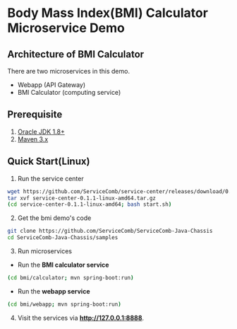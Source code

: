 # Body Mass Index(BMI) Calculator Microservice Demo
## Architecture of BMI Calculator
There are two microservices in this demo.
* Webapp (API Gateway)
* BMI Calculator (computing service)

## Prerequisite
1. [Oracle JDK 1.8+](https://docs.oracle.com/javase/8/docs/technotes/guides/install/install_overview.html)
2. [Maven 3.x](https://maven.apache.org/install.html)

## Quick Start(Linux)
1. Run the service center
```bash
wget https://github.com/ServiceComb/service-center/releases/download/0.1.1/service-center-0.1.1-linux-amd64.tar.gz
tar xvf service-center-0.1.1-linux-amd64.tar.gz
(cd service-center-0.1.1-linux-amd64; bash start.sh)
```
2. Get the bmi demo's code
```bash
git clone https://github.com/ServiceComb/ServiceComb-Java-Chassis
cd ServiceComb-Java-Chassis/samples
```
3. Run microservices
* Run the **BMI calculator service**
```bash
(cd bmi/calculator; mvn spring-boot:run)
```
* Run the **webapp service**
```bash
(cd bmi/webapp; mvn spring-boot:run)
```
4. Visit the services via **<a>http://127.0.0.1:8888</a>**.